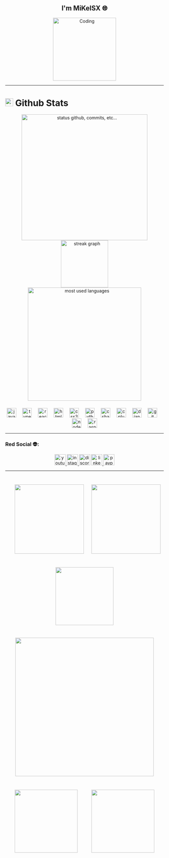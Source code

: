 <h2 align="center">I'm MiKelSX 🌐</h2>
<div align="center">
<img alt="Coding" width="200" src="https://cdn.dribbble.com/users/1277312/screenshots/14733298/media/39b1045e593737587dd60e42c8422d1f.gif" >
</div>

---


# <img src="https://media.giphy.com/media/iY8CRBdQXODJSCERIr/giphy.gif" width="25"> <b>Github Stats</b>

<div align="center">
  <img alt="status github, commits, etc..." width="400px" src="https://github-readme-stats.vercel.app/api?username=MiKelSX&count_private=true&show_icons=true&custom_title=Github&theme=algolia&bg_color=0,000000,130F40&layout=compact&border_radius=8"  
    />
  <br>
  <img src="https://streak-stats.demolab.com?user=MiKelSX&locale=en&mode=daily&theme=dracula&border_radius=5" height="150" alt="streak graph"/>
  <br>
    <img alt="most used languages" width="360px" src="https://github-readme-stats.vercel.app/api/top-langs/?username=MiKelSX&count_private=true&theme=algolia&bg_color=0,000000,130F40&layout=compact&border_radius=8&langs_count=20&hide=hack,swift,kotlin,objective-c"/>
</div>

###

<div align="center">
  <img src="https://cdn.jsdelivr.net/gh/devicons/devicon/icons/javascript/javascript-original.svg" height="30" alt="javascript logo"  />
  <img width="12" />
  <img src="https://cdn.jsdelivr.net/gh/devicons/devicon/icons/typescript/typescript-original.svg" height="30" alt="typescript logo"  />
  <img width="12" />
  <img src="https://cdn.jsdelivr.net/gh/devicons/devicon/icons/react/react-original.svg" height="30" alt="react logo"  />
  <img width="12" />
  <img src="https://cdn.jsdelivr.net/gh/devicons/devicon/icons/html5/html5-original.svg" height="30" alt="html5 logo"  />
  <img width="12" />
  <img src="https://cdn.jsdelivr.net/gh/devicons/devicon/icons/css3/css3-original.svg" height="30" alt="css3 logo"  />
  <img width="12" />
  <img src="https://cdn.jsdelivr.net/gh/devicons/devicon/icons/python/python-original.svg" height="30" alt="python logo"  />
  <img width="12" />
  <img src="https://cdn.jsdelivr.net/gh/devicons/devicon/icons/csharp/csharp-original.svg" height="30" alt="csharp logo"  />
  <img width="12" />
  <img src="https://cdn.jsdelivr.net/gh/devicons/devicon/icons/cplusplus/cplusplus-original.svg" height="30" alt="cplusplus logo"  />
  <img width="12" />
  <img src="https://cdn.jsdelivr.net/gh/devicons/devicon/icons/django/django-plain.svg" height="30" alt="django logo"  />
  <img width="12" />
  <img src="https://cdn.jsdelivr.net/gh/devicons/devicon/icons/git/git-original.svg" height="30" alt="git logo"  />
  <img width="12" />
  <img src="https://cdn.jsdelivr.net/gh/devicons/devicon/icons/nodejs/nodejs-original.svg" height="30" alt="nodejs logo"  />
  <img width="12" />
  <img src="https://cdn.jsdelivr.net/gh/devicons/devicon/icons/raspberrypi/raspberrypi-original.svg" height="30" alt="raspberrypi logo"  />
</div>

---
###
### Red Social 👽:
<div align="center">
  <a href="https://www.youtube.com/@mikelsx5458" target="_blank">
    <img src="https://img.shields.io/static/v1?message=MiKelSX&logo=youtube&label=&color=FF0000&logoColor=white&labelColor=&style=for-the-badge" height="35" alt="youtube logo"  />
  </a>
  <a href="https://www.instagram.com/mikelsx_official/" target="_blank">
    <img src="https://img.shields.io/static/v1?message=Instagram&logo=instagram&label=&color=e5298d&logoColor=white&labelColor=&style=for-the-badge" height="35" alt="instagram logo"  />
  </a>
  <img src="https://img.shields.io/static/v1?message=6256&logo=discord&label=MiKelSX&color=7289DA&logoColor=white&labelColor=&style=for-the-badge" height="35" alt="discord logo"  />
  <a href="https://www.linkedin.com/in/miguel-cornejo-04b45a2a6/" target="_blank">
    <img src="https://img.shields.io/static/v1?message=LinkedIn&logo=linkedin&label=&color=0077B5&logoColor=white&labelColor=&style=for-the-badge" height="35" alt="linkedin logo"  />
  </a>
  <a href="https://www.paypal.com/paypalme/MiKelSX" target="_blank">
    <img src="https://img.shields.io/static/v1?message=PayPal&logo=paypal&label=&color=00457C&logoColor=white&labelColor=&style=for-the-badge" height="35" alt="paypal logo"  />
  </a>
</div>

---

###

<div align="center">
  <img src="https://media.giphy.com/media/scZPhLqaVOM1qG4lT9/giphy.gif?cid=790b7611ys9thfab8mz16dhg1ul02gvn9hc6kjzd93vvxja9&ep=v1_gifs_search&rid=giphy.gif&ct=g" height="220" style="margin: 20px;">
  <img src="https://media.giphy.com/media/wcgn5fVDjvR7pdvz4C/giphy.gif?cid=ecf05e470q9pc3xegij7rmeuuamtd2bicrz28zozs0drau5x&ep=v1_gifs_search&rid=giphy.gif&ct=g" height="220" 
</div>

###

<img align="center" height="184" src="https://media.giphy.com/media/CXnj3jCwvETngjy11B/giphy.gif?cid=ecf05e47haujpumu3qabpe61o2xkj7p1rv0kg7gwc4ht507g&ep=v1_gifs_search&rid=giphy.gif&ct=g"  />


###

<br clear="both">

<img align="center" height="440" src="https://img2.joyreactor.com/pics/post/full/picture-7816527.gif"  />

###

<div align="center">
  <img src="https://media.giphy.com/media/Qn74oPyaKYBpVWdA7t/giphy.gif?cid=ecf05e47f4mwf7h68ci4vglgpbnhl288l1oyh576uacqbedg&ep=v1_gifs_search&rid=giphy.gif&ct=g" height="200" style="margin: 20px;">
  <img src="https://media.giphy.com/media/UIN7Andwh7kDZGUvmt/giphy.gif?cid=790b76112zvnk9xp012gkyaa9ydbrdo0mw260yxxeheqpiqa&ep=v1_gifs_search&rid=giphy.gif&ct=g" height="200" style="margin: 20px;">
</div>

